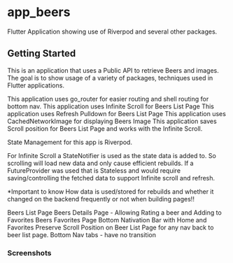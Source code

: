 # app_beers

Flutter Application showing use of Riverpod and several other packages.

## Getting Started

This is an application that uses a Public API to retrieve Beers and images.
The goal is to show usage of a variety of packages, techniques used in Flutter
applications.

This application uses go_router for easier routing and shell routing for bottom nav.
This application uses Infinite Scroll for Beers List Page
This application uses Refresh Pulldown for Beers List Page
This application uses CachedNetworkImage for displaying Beers Image
This application saves Scroll position for Beers List Page and works with the Infinite Scroll.

State Management for this app is Riverpod.

For Infinite Scroll a StateNotifier is used as the state data is
added to.  So scrolling will load new data and only cause 
efficient rebuilds.    If a FutureProvider was used that is Stateless and
would require saving/controlling the fetched data to support Infinite scroll 
and refresh.

*Important to know How data is used/stored for rebuilds and whether it changed on the backend frequently or not when building pages!!

Beers List Page
Beers Details Page - Allowing Rating a beer and Adding to Favorites
Beers Favorites Page
Bottom Nativation Bar with Home and Favorites
Preserve Scroll Position on Beer List Page for any nav back to beer list page.
Bottom Nav tabs - have no transition

### Screenshots

